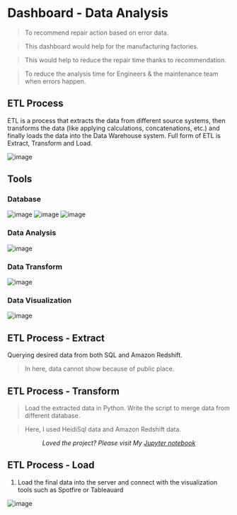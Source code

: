 # Dashboard - Data Analysis
> To recommend repair action based on error data.

> This dashboard would help for the manufacturing factories.

> This would help to reduce the repair time thanks to recommendation.

> To reduce the analysis time for Engineers & the maintenance team when errors happen.


## ETL Process

ETL is a process that extracts the data from different source systems, then transforms the data (like applying calculations, concatenations, etc.) and finally loads the data into the Data Warehouse system. Full form of ETL is Extract, Transform and Load.

![image](https://user-images.githubusercontent.com/39496126/96840423-a318b780-1474-11eb-854d-d70accbaca5d.png)


## Tools 

### Database

![image](https://user-images.githubusercontent.com/39496126/96840700-fdb21380-1474-11eb-8557-a286e5001b66.png)
![image](https://user-images.githubusercontent.com/39496126/96840710-00ad0400-1475-11eb-8c00-07e8b5b560a8.png)
![image](https://user-images.githubusercontent.com/39496126/96840720-030f5e00-1475-11eb-8151-cbfafc3c3f27.png)

### Data Analysis

![image](https://user-images.githubusercontent.com/39496126/96840765-16222e00-1475-11eb-8d96-52a7b10c9361.png)

### Data Transform

![image](https://user-images.githubusercontent.com/39496126/96840797-233f1d00-1475-11eb-833a-5c0772c9f076.png)


### Data Visualization

![image](https://user-images.githubusercontent.com/39496126/96840804-263a0d80-1475-11eb-9512-8ea1949f0d91.png)

## ETL Process - Extract

Querying desired data from both SQL and Amazon Redshift.

> In here, data cannot show because of public place.

## ETL Process - Transform

> Load the extracted data in Python. Write the script to merge data from different database.

> Here, I used HeidiSql data and Amazon Redshift data.

<p align="center"><i>Loved the project? Please visit My <a href="https://github.com/doggyulee/ETL-Process---Dashaboard/blob/main/Merging%20data%20(Final).ipynb">Jupyter notebook</a></i></p>



## ETL Process - Load 

1. Load the final data into the server and connect with the visualization tools such as Spotfire or Tableauard

![image](https://user-images.githubusercontent.com/39496126/96843308-5fc04800-1478-11eb-896d-6ea56c654245.png)
